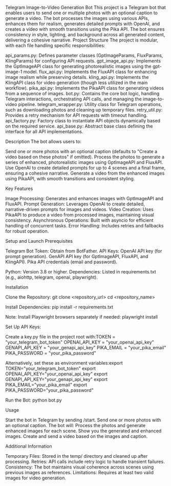Telegram Image-to-Video Generation Bot
This project is a Telegram bot that enables users to send one or multiple photos with an optional caption to generate a video. The bot processes the images using various APIs, enhances them for realism, generates detailed prompts with OpenAI, and creates a video with smooth transitions using the Pika API. The bot ensures consistency in style, lighting, and background across all generated content, delivering a cohesive narrative.
Project Structure
The project is modular, with each file handling specific responsibilities:

api_params.py: Defines parameter classes (GptImageParams, FluxParams, KlingParams) for configuring API requests.
gpt_image_api.py: Implements the GptImageAPI class for generating photorealistic images using the gpt-image-1 model.
flux_api.py: Implements the FluxAPI class for enhancing image realism while preserving details.
kling_api.py: Implements the KlingAPI class for video generation (though less utilized in the main workflow).
pika_api.py: Implements the PikaAPI class for generating videos from a sequence of images.
bot.py: Contains the core bot logic, handling Telegram interactions, orchestrating API calls, and managing the image-to-video pipeline.
telegram_wrapper.py: Utility class for Telegram operations, such as downloading photos and cleaning up temporary files.
retry_util.py: Provides a retry mechanism for API requests with timeout handling.
api_factory.py: Factory class to instantiate API objects dynamically based on the required service.
api_base.py: Abstract base class defining the interface for all API implementations.

Description
The bot allows users to:

Send one or more photos with an optional caption (defaults to "Create a video based on these photos" if omitted).
Process the photos to generate a series of enhanced, photorealistic images using GptImageAPI and FluxAPI.
Use OpenAI to create detailed prompts for up to 4 scenes and a final frame, ensuring a cohesive narrative.
Generate a video from the enhanced images using PikaAPI, with smooth transitions and consistent styling.

Key Features

Image Processing: Generates and enhances images with GptImageAPI and FluxAPI.
Prompt Generation: Leverages OpenAI to create detailed, narrative-driven prompts for images and videos.
Video Creation: Uses PikaAPI to produce a video from processed images, maintaining visual consistency.
Asynchronous Operations: Built with asyncio for efficient handling of concurrent tasks.
Error Handling: Includes retries and fallbacks for robust operation.

Setup and Launch
Prerequisites

Telegram Bot Token: Obtain from BotFather.
API Keys:
OpenAI API key (for prompt generation).
GenAPI API key (for GptImageAPI, FluxAPI, and KlingAPI).
Pika API credentials (email and password).


Python: Version 3.8 or higher.
Dependencies: Listed in requirements.txt (e.g., aiohttp, telegram, openai, playwright).

Installation

Clone the Repository:
git clone <repository_url>
cd <repository_name>


Install Dependencies:
pip install -r requirements.txt

Note: Install Playwright browsers separately if needed:
playwright install


Set Up API Keys:

Create a key.py file in the project root with:TOKEN = "your_telegram_bot_token"
OPENAI_API_KEY = "your_openai_api_key"
GENAPI_API_KEY = "your_genapi_api_key"
PIKA_EMAIL = "your_pika_email"
PIKA_PASSWORD = "your_pika_password"


Alternatively, set these as environment variables:export TOKEN="your_telegram_bot_token"
export OPENAI_API_KEY="your_openai_api_key"
export GENAPI_API_KEY="your_genapi_api_key"
export PIKA_EMAIL="your_pika_email"
export PIKA_PASSWORD="your_pika_password"




Run the Bot:
python bot.py



Usage

Start the bot in Telegram by sending /start.
Send one or more photos with an optional caption.
The bot will:
Process the photos and generate enhanced images for each scene.
Show you the generated and enhanced images.
Create and send a video based on the images and caption.



Additional Information

Temporary Files: Stored in the temp/ directory and cleaned up after processing.
Retries: API calls include retry logic to handle transient failures.
Consistency: The bot maintains visual coherence across scenes using previous images as references.
Limitations: Requires at least two valid images for video generation.
